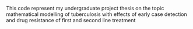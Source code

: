 This code represent my undergraduate project thesis on the topic mathematical modelling of tuberculosis with effects of early case detection and drug resistance of first and second line treatment
